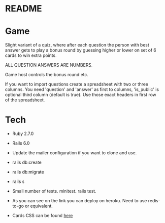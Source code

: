 # README

# Game

Slight variant of a quiz, where after each question the person with best answer gets to play 
a bonus round by guessing higher or lower on set of 6 cards to win extra points. 

ALL QUESTION ANSWERS ARE NUMBERS. 

Game host controls the bonus round etc. 

If you want to import questions create a spreadsheet with two or three columns. 
You need 'question' and 'answer' as first to columns, 'is_public' is optional third column (default is true).
Use those exact headers in first row of the spreadsheet.

# Tech

* Ruby 2.7.0

* Rails 6.0

* Update the mailer configuration if you want to clone and use.

* rails db:create

* rails db:migrate

* rails s

* Small number of tests. minitest. rails test.

* As you can see on the link you can deploy on heroku. Need to use redis-to-go or equivalent.

* Cards CSS can be found [here](https://github.com/selfthinker/CSS-Playing-Cards)
